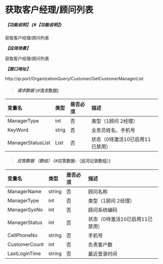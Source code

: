 # 获取客户经理/顾问列表
##### _【功能说明】_ {#【功能说明】}

获取客户经理/顾问列表

_**【应用场景】**_

获取客户经理/顾问列表

_**【接口地址】**_

http://ip:port/OrganizationQuery/Customer/GetCustomerManagerList

> #### _请求数据_ {#请求数据}

| 变量名 | 类型 | 是否必须 | 描述 |
| :--- | :--- | :--- | :--- |
| ManagerType| int | 否 |类型（1顾问 2经理）|
| KeyWord| strig | 否 |业务员姓名、手机号|
| ManagerStatusList| List<int> | 否 |状态（0待激活10已启用11已禁用）|




> #### _应答数据 （数组）_ {#应答数据-（巡河记录数组）}

| 变量名 | 类型 | 是否必须 | 描述 |
| :--- | :--- | :--- | :--- |
| ManagerName| string | 否 |顾问名称|
| ManagerType| int | 否 |类型（1顾问 2经理）|
| ManagerSysNo| int | 否 |顾问系统编码|
| ManagerStatus| int | 否 |状态（0待激活10已启用11已禁用）|
| CellPhoneNo| string | 否 |手机号|
|CustomerCount| int | 否 |负责客户数|
|LastLoginTime| string| 否 |最近登录时间|








